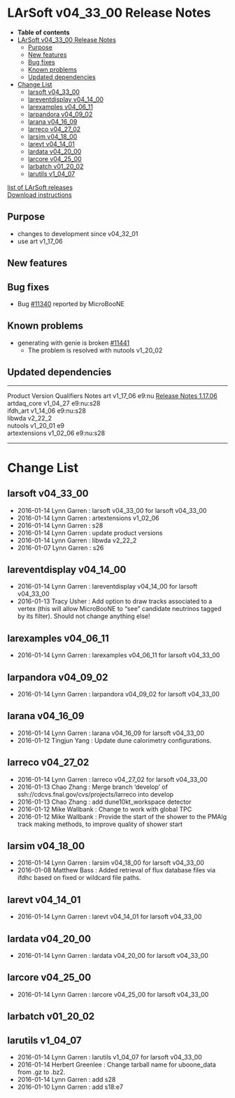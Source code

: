 LArSoft v04\_33\_00 Release Notes
======================================================================

-   **Table of contents**
-   [LArSoft v04\_33\_00 Release Notes](#LArSoft-v04_33_00-Release-Notes)
    -   [Purpose](#Purpose)
    -   [New features](#New-features)
    -   [Bug fixes](#Bug-fixes)
    -   [Known problems](#Known-problems)
    -   [Updated dependencies](#Updated-dependencies)
-   [Change List](#Change-List)
    -   [larsoft v04\_33\_00](#larsoft-v04_33_00)
    -   [lareventdisplay v04\_14\_00](#lareventdisplay-v04_14_00)
    -   [larexamples v04\_06\_11](#larexamples-v04_06_11)
    -   [larpandora v04\_09\_02](#larpandora-v04_09_02)
    -   [larana v04\_16\_09](#larana-v04_16_09)
    -   [larreco v04\_27\_02](#larreco-v04_27_02)
    -   [larsim v04\_18\_00](#larsim-v04_18_00)
    -   [larevt v04\_14\_01](#larevt-v04_14_01)
    -   [lardata v04\_20\_00](#lardata-v04_20_00)
    -   [larcore v04\_25\_00](#larcore-v04_25_00)
    -   [larbatch v01\_20\_02](#larbatch-v01_20_02)
    -   [larutils v1\_04\_07](#larutils-v1_04_07)

[list of LArSoft releases](LArSoft_release_list)\
[Download instructions](http://scisoft.fnal.gov/scisoft/bundles/larsoft/v04_33_00/larsoft-v04_33_00.html)

Purpose
--------------------

-   changes to development since v04\_32\_01
-   use art v1\_17\_06

New features
------------------------------

Bug fixes
------------------------

-   Bug [\#11340](/redmine/issues/11340 "Bug: MemoryTracker and TimeTracker file sqlite db crash (Closed)") reported by MicroBooNE

Known problems
----------------------------------

-   generating with genie is broken [\#11441](/redmine/issues/11441 "Bug: misnamed library (Closed)")
    -   The problem is resolved with nutools v1\_20\_02

Updated dependencies
----------------------------------------------

  --------------- ------------ ------------ -------------------------------------------------------------------------
  Product         Version      Qualifiers   Notes
  art             v1\_17\_06   e9:nu        [Release Notes 1.17.06](/redmine/projects/art/wiki/Release_Notes_11706)
  artdaq\_core    v1\_04\_27   e9:nu:s28    
  ifdh\_art       v1\_14\_06   e9:nu:s28    
  libwda          v2\_22\_2                 
  nutools         v1\_20\_01   e9           
  artextensions   v1\_02\_06   e9:nu:s28    
  --------------- ------------ ------------ -------------------------------------------------------------------------

Change List
============================

larsoft v04\_33\_00
------------------------------------------

-   2016-01-14 Lynn Garren : larsoft v04\_33\_00 for larsoft v04\_33\_00
-   2016-01-14 Lynn Garren : artextensions v1\_02\_06
-   2016-01-14 Lynn Garren : s28
-   2016-01-14 Lynn Garren : update product versions
-   2016-01-14 Lynn Garren : libwda v2\_22\_2
-   2016-01-07 Lynn Garren : s26

lareventdisplay v04\_14\_00
----------------------------------------------------------

-   2016-01-14 Lynn Garren : lareventdisplay v04\_14\_00 for larsoft v04\_33\_00
-   2016-01-13 Tracy Usher : Add option to draw tracks associated to a vertex (this will allow MicroBooNE to “see” candidate neutrinos tagged by its filter). Should not change anything else!

larexamples v04\_06\_11
--------------------------------------------------

-   2016-01-14 Lynn Garren : larexamples v04\_06\_11 for larsoft v04\_33\_00

larpandora v04\_09\_02
------------------------------------------------

-   2016-01-14 Lynn Garren : larpandora v04\_09\_02 for larsoft v04\_33\_00

larana v04\_16\_09
----------------------------------------

-   2016-01-14 Lynn Garren : larana v04\_16\_09 for larsoft v04\_33\_00
-   2016-01-12 Tingjun Yang : Update dune calorimetry configurations.

larreco v04\_27\_02
------------------------------------------

-   2016-01-14 Lynn Garren : larreco v04\_27\_02 for larsoft v04\_33\_00
-   2016-01-13 Chao Zhang : Merge branch ‘develop’ of ssh://cdcvs.fnal.gov/cvs/projects/larreco into develop
-   2016-01-13 Chao Zhang : add dune10kt\_workspace detector
-   2016-01-12 Mike Wallbank : Change to work with global TPC
-   2016-01-12 Mike Wallbank : Provide the start of the shower to the PMAlg track making methods, to improve quality of shower start

larsim v04\_18\_00
----------------------------------------

-   2016-01-14 Lynn Garren : larsim v04\_18\_00 for larsoft v04\_33\_00
-   2016-01-08 Matthew Bass : Added retrieval of flux database files via ifdhc based on fixed or wildcard file paths.

larevt v04\_14\_01
----------------------------------------

-   2016-01-14 Lynn Garren : larevt v04\_14\_01 for larsoft v04\_33\_00

lardata v04\_20\_00
------------------------------------------

-   2016-01-14 Lynn Garren : lardata v04\_20\_00 for larsoft v04\_33\_00

larcore v04\_25\_00
------------------------------------------

-   2016-01-14 Lynn Garren : larcore v04\_25\_00 for larsoft v04\_33\_00

larbatch v01\_20\_02
--------------------------------------------

larutils v1\_04\_07
------------------------------------------

-   2016-01-14 Lynn Garren : larutils v1\_04\_07 for larsoft v04\_33\_00
-   2016-01-14 Herbert Greenlee : Change tarball name for uboone\_data from .gz to .bz2.
-   2016-01-14 Lynn Garren : add s28
-   2016-01-10 Lynn Garren : add s18:e7
